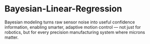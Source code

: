 # Bayesian-Linear-Regression
Bayesian modeling turns raw sensor noise into useful confidence information, enabling smarter, adaptive motion control — not just for robotics, but for every precision manufacturing system where microns matter.
